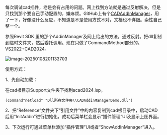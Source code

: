 每次调试cad插件，老是会有占用的问题。网上找到方法就是通过反射解决，但是只找到那个要自己手动配置的，嫌麻烦。GitHub上有个[CADAddInManager](https://github.com/chuongmep/CadAddinManager)，用了一下，好像没什么反应，不知道是不是使用方式不对，文档也不详细。索性自己整一个。

参照Revit SDK 里的那个AddinManager及网上给出的方法。通过反射。把dll复制到临时文件夹，然后委托调用。现在只做了CommandMethod部分的。VS2022+CAD2024。

![image-20250108201133703](https://github.com/user-attachments/assets/2456f16d-2771-4e15-bb4f-6c3225c14324)


使用方式：

1、先自动加载：

在cad根目录Support文件夹下找到acad2024.lsp。

```
(command"netload" "Dll所在文件夹\\CADAddinManagerDemo.dll")
```

2、把“Reference”文件夹下“引用文件”中的内容复制到cad根目录中，启动CAD后用“InitAddin”进行初始化，成功后菜单栏会显示“插件管理”UI及显示上图界面。

3、下次运行可通过菜单栏添加“插件管理”UI或者“ShowAddInManager”进入。



